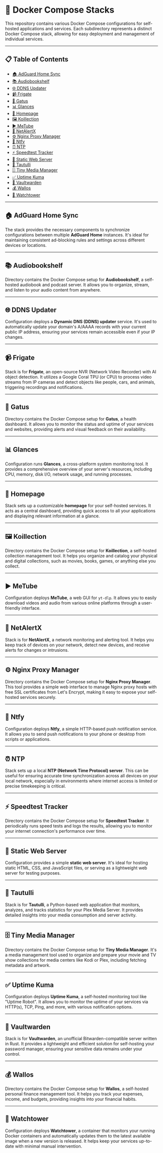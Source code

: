 # 🐳 Docker Compose Stacks

This repository contains various Docker Compose configurations for self-hosted applications and services. Each subdirectory represents a distinct Docker Compose stack, allowing for easy deployment and management of individual services.

---

## 📋 Table of Contents

* [🏠 AdGuard Home Sync](#-adguard-home-sync)
* [📚 Audiobookshelf](#-audiobookshelf)
* [🌐 DDNS Updater](#-ddns-updater)
* [📹 Frigate](#-frigate)
* [💚 Gatus](#-gatus)
* [📊 Glances](#-glances)
* [🚀 Homepage](#-homepage)
* [🖼 Koillection](#️-koillection)
* [▶ MeTube](#️-metube)
* [🚨 NetAlertX](#-netalertx)
* [⚙️ Nginx Proxy Manager](#️-nginx-proxy-manager)
* [🔔 Ntfy](#-ntfy)
* [⏰ NTP](#-ntp)
* [⚡ Speedtest Tracker](#-speedtest-tracker)
* [📄 Static Web Server](#-static-web-server)
* [🍿 Tautulli](#-tautulli)
* [🗄️ Tiny Media Manager](#️-tiny-media-manager)
* [✅ Uptime Kuma](#-uptime-kuma)
* [🔐 Vaultwarden](#-vaultwarden)
* [💰 Wallos](#-wallos)
* [🔄 Watchtower](#-watchtower)

---

## 🏠 AdGuard Home Sync

The stack provides the necessary components to synchronize configurations between multiple **AdGuard Home** instances. It's ideal for maintaining consistent ad-blocking rules and settings across different devices or locations.

---

## 📚 Audiobookshelf


Directory contains the Docker Compose setup for **Audiobookshelf**, a self-hosted audiobook and podcast server. It allows you to organize, stream, and listen to your audio content from anywhere.

---

## 🌐 DDNS Updater

Configuration deploys a **Dynamic DNS (DDNS) updater** service. It's used to automatically update your domain's A/AAAA records with your current public IP address, ensuring your services remain accessible even if your IP changes.

---

## 📹 Frigate


Stack is for **Frigate**, an open-source NVR (Network Video Recorder) with AI object detection. It utilizes a Google Coral TPU (or CPU) to process video streams from IP cameras and detect objects like people, cars, and animals, triggering recordings and notifications.

---

## 💚 Gatus

Directory contains the Docker Compose setup for **Gatus**, a health dashboard. It allows you to monitor the status and uptime of your services and websites, providing alerts and visual feedback on their availability.

---

## 📊 Glances


Configuration runs **Glances**, a cross-platform system monitoring tool. It provides a comprehensive overview of your server's resources, including CPU, memory, disk I/O, network usage, and running processes.

---

## 🚀 Homepage

Stack sets up a customizable **homepage** for your self-hosted services. It acts as a central dashboard, providing quick access to all your applications and displaying relevant information at a glance.

---

## 🖼 Koillection

Directory contains the Docker Compose setup for **Koillection**, a self-hosted collection management tool. It helps you organize and catalog your physical and digital collections, such as movies, books, games, or anything else you collect.

---

## ▶ MeTube


Configuration deploys **MeTube**, a web GUI for `yt-dlp`. It allows you to easily download videos and audio from various online platforms through a user-friendly interface.

---

## 🚨 NetAlertX

Stack is for **NetAlertX**, a network monitoring and alerting tool. It helps you keep track of devices on your network, detect new devices, and receive alerts for changes or intrusions.

---

## ⚙ Nginx Proxy Manager


Directory contains the Docker Compose setup for **Nginx Proxy Manager**. This tool provides a simple web interface to manage Nginx proxy hosts with free SSL certificates from Let's Encrypt, making it easy to expose your self-hosted services securely.

---

## 🔔 Ntfy

Configuration deploys **Ntfy**, a simple HTTP-based push notification service. It allows you to send push notifications to your phone or desktop from scripts or applications.

---

## ⏰ NTP

Stack sets up a local **NTP (Network Time Protocol) server**. This can be useful for ensuring accurate time synchronization across all devices on your local network, especially in environments where internet access is limited or precise timekeeping is critical.

---

## ⚡ Speedtest Tracker

Directory contains the Docker Compose setup for **Speedtest Tracker**. It periodically runs speed tests and logs the results, allowing you to monitor your internet connection's performance over time.

---

## 📄 Static Web Server

Configuration provides a simple **static web server**. It's ideal for hosting static HTML, CSS, and JavaScript files, or serving as a lightweight web server for testing purposes.

---

## 🍿 Tautulli


Stack is for **Tautulli**, a Python-based web application that monitors, analyzes, and tracks statistics for your Plex Media Server. It provides detailed insights into your media consumption and server activity.

---

## 🗄 Tiny Media Manager

Directory contains the Docker Compose setup for **Tiny Media Manager**. It's a media management tool used to organize and prepare your movie and TV show collections for media centers like Kodi or Plex, including fetching metadata and artwork.

---

## ✅ Uptime Kuma


Configuration deploys **Uptime Kuma**, a self-hosted monitoring tool like "Uptime Robot". It allows you to monitor the uptime of your services via HTTP(s), TCP, Ping, and more, with various notification options.

---

## 🔐 Vaultwarden


Stack is for **Vaultwarden**, an unofficial Bitwarden-compatible server written in Rust. It provides a lightweight and efficient solution for self-hosting your password manager, ensuring your sensitive data remains under your control.

---

## 💰 Wallos

Directory contains the Docker Compose setup for **Wallos**, a self-hosted personal finance management tool. It helps you track your expenses, income, and budgets, providing insights into your financial habits.

---

## 🔄 Watchtower

Configuration deploys **Watchtower**, a container that monitors your running Docker containers and automatically updates them to the latest available image when a new version is released. It helps keep your services up-to-date with minimal manual intervention.
